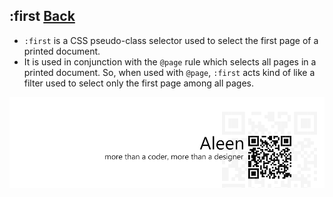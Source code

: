 ## :first [**Back**](./../pseudoClass.md)

- `:first` is a CSS pseudo-class selector used to select the first page of a printed document.
- It is used in conjunction with the `@page` rule which selects all pages in a printed document. So, when used with `@page`, `:first` acts kind of like a filter used to select only the first page among all pages.

<a href="http://aleen42.github.io/" target="_blank" ><img src="./../../../pic/tail.gif"></a>